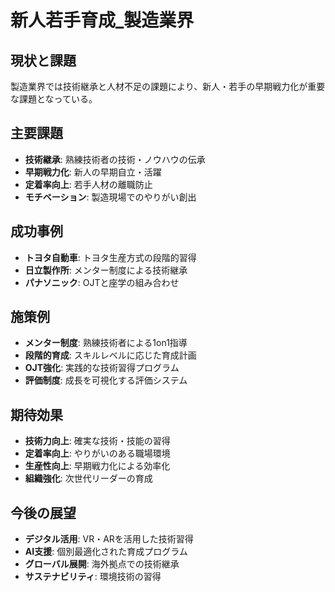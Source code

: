 # 新人若手育成_製造業界

## 現状と課題
製造業界では技術継承と人材不足の課題により、新人・若手の早期戦力化が重要な課題となっている。

## 主要課題
- **技術継承**: 熟練技術者の技術・ノウハウの伝承
- **早期戦力化**: 新人の早期自立・活躍
- **定着率向上**: 若手人材の離職防止
- **モチベーション**: 製造現場でのやりがい創出

## 成功事例
- **トヨタ自動車**: トヨタ生産方式の段階的習得
- **日立製作所**: メンター制度による技術継承
- **パナソニック**: OJTと座学の組み合わせ

## 施策例
- **メンター制度**: 熟練技術者による1on1指導
- **段階的育成**: スキルレベルに応じた育成計画
- **OJT強化**: 実践的な技術習得プログラム
- **評価制度**: 成長を可視化する評価システム

## 期待効果
- **技術力向上**: 確実な技術・技能の習得
- **定着率向上**: やりがいのある職場環境
- **生産性向上**: 早期戦力化による効率化
- **組織強化**: 次世代リーダーの育成

## 今後の展望
- **デジタル活用**: VR・ARを活用した技術習得
- **AI支援**: 個別最適化された育成プログラム
- **グローバル展開**: 海外拠点での技術継承
- **サステナビリティ**: 環境技術の習得 